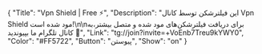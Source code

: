 {
"Title": "Vpn Shield | Free ⚡️",
"Description": "این فیلترشکن توسط کانال Vpn Shield مود شده است!\n\nبرای دریافت فیلترشکن‌های مود شده و متصل بیشتر،به کانال تلگرام ما بپیوندید 🤍",
"Link": "tg://join?invite=+VoEnb7Treu9kYWY0",
"Color": "#FF5722",
"Button": "پیوستن",
"Show": "on"
}
